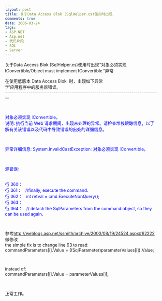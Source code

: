 ```yaml
---
layout: post
title: 关于Data Access Blok (SqlHelper.cs)使用时出现
comments: true
date: 2006-03-24
tags:
- ASP.NET
- Asp.net
- 代码片段
- SQL
- Server
---
```


<p>关于Data Access Blok (SqlHelper.cs)使用时出现"对象必须实现 IConvertible/Object must implement IConvertible."异常</p>
<p>在使用低版本 Data Access Blok  时，出现如下异常<br />“/”应用程序中的服务器错误。<br />--------------------------------------------------------------------------------</p>
<p> </p>
<p><span style="color: #0000ff;">对象必须实现 IConvertible。<br />说明: 执行当前 Web 请求期间，出现未处理的异常。请检查堆栈跟踪信息，以了解有关该错误以及代码中导致错误的出处的详细信息。 </span></p>
<p> </p>
<p><span style="color: #0000ff;">异常详细信息: System.InvalidCastException: 对象必须实现 IConvertible。</span></p>
<p> </p>
<p><span style="color: #0000ff;">源错误: </span></p>
<p> <br /><span style="color: #0000ff;">行 360：   <br />行 361：   //finally, execute the command.<br />行 362：   int retval = cmd.ExecuteNonQuery();<br />行 363：   <br />行 364：   // detach the SqlParameters from the command object, so they can be used again.</span></p>
<p> </p>
<p>参考<a href="http://weblogs.asp.net/ssmith/archive/2003/08/19/24524.aspx#92222" target="_blank">http://weblogs.asp.net/ssmith/archive/2003/08/19/24524.aspx#92222</a><br />做修改<br />the simple fix is to change line 93 to read:<br />commandParameters[i].Value = ((SqlParameter)parameterValues[i]).Value;</p>
<p> </p>
<p>instead of:<br />commandParameters[i].Value = parameterValues[i];</p>
<p> </p>
<p>正常工作。</p>				

